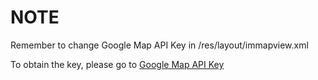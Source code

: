 # NOTE #
Remember to change Google Map API Key in /res/layout/immapview.xml

To obtain the key, please go to [Google Map API Key](http://code.google.com/android/add-ons/google-apis/mapkey.html)
